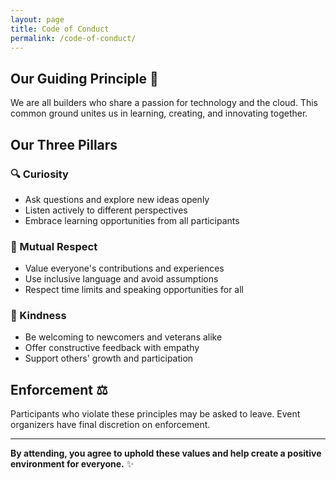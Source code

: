 ```yaml
---
layout: page
title: Code of Conduct
permalink: /code-of-conduct/
---
```


## Our Guiding Principle 🌟

We are all builders who share a passion for technology and the cloud. This common ground unites us in learning, creating, and innovating together.

## Our Three Pillars

### 🔍 Curiosity
- Ask questions and explore new ideas openly
- Listen actively to different perspectives  
- Embrace learning opportunities from all participants

### 🤝 Mutual Respect
- Value everyone's contributions and experiences
- Use inclusive language and avoid assumptions
- Respect time limits and speaking opportunities for all

### 💙 Kindness
- Be welcoming to newcomers and veterans alike
- Offer constructive feedback with empathy
- Support others' growth and participation

## Enforcement ⚖️

Participants who violate these principles may be asked to leave. Event organizers have final discretion on enforcement.

---

**By attending, you agree to uphold these values and help create a positive environment for everyone.** ✨
